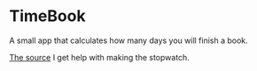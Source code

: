 # TimeBook
A small app that calculates how many days you will finish a book.


[The source](https://code-boxx.com/simple-javascript-stopwatch/) I get help with making the stopwatch.

